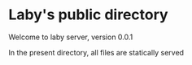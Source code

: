 # Laby's public directory


Welcome to laby server, version 0.0.1

In the present directory, all files are statically served
